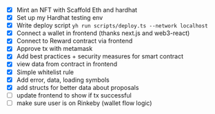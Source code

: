 - [x] Mint an NFT with Scaffold Eth and hardhat
- [x] Set up my Hardhat testing env 
- [x] Write deploy script `yh run scripts/deploy.ts --network localhost`
- [x] Connect a wallet in frontend (thanks next.js and web3-react)
- [x] Connect to Reward contract via frontend
- [x] Approve tx with metamask
- [x] Add best practices + security measures for smart contract
- [x] view data from contract in frontend 
- [x] Simple whitelist rule
- [x] Add error, data, loading symbols 
- [x] add structs for better data about proposals
- [ ] update frontend to show if tx successful
- [ ] make sure user is on Rinkeby (wallet flow logic)
